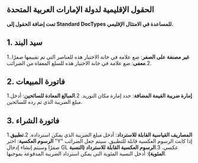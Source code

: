 ## الحقول الإقليمية لدولة الإمارات العربية المتحدة

**تمت إضافة الحقول إلى Standard DocTypes للمساعدة في الامتثال الإقليمي.**

## 1. سيد البند

1.**غير مصنفة على الصفر**: ضع علامة في خانة الاختيار هذه للعناصر التي تم تقييمها صفرًا.
2.**معفى**: ضع علامة في خانة الاختيار هذه للسلع المعفاة من الضرائب.

## 2. فاتورة المبيعات

1.**إمارة ضريبة القيمة المضافة**: حدد إمارة مكان التوريد.
2.**المبالغ المعادة للسائحين**: أدخل مبلغ الضريبة الذي تم رده للسائحين.

## 3. فاتورة الشراء

1.**المصاريف القياسية القابلة للاسترداد**: أدخل مبلغ الضريبة الذي يمكن استرداده.
2.**تطبيق الرسوم العكسية**: اختر "Y" إذا كانت الرسوم العكسية قابلة للتطبيق. سيتم جعل الضرائب صفرًا وسيتم إنشاء إدخال GL عكسي.
3.**الرسوم العكسية القابلة للاسترداد (النسبة المئوية)**: أدخل النسبة المئوية التي يمكن استرداد الضريبة المدفوعة بموجبها.